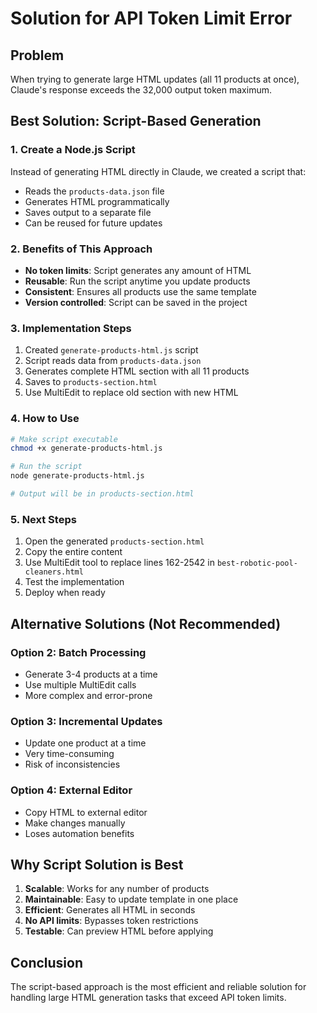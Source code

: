 # Solution for API Token Limit Error

## Problem
When trying to generate large HTML updates (all 11 products at once), Claude's response exceeds the 32,000 output token maximum.

## Best Solution: Script-Based Generation

### 1. Create a Node.js Script
Instead of generating HTML directly in Claude, we created a script that:
- Reads the `products-data.json` file
- Generates HTML programmatically
- Saves output to a separate file
- Can be reused for future updates

### 2. Benefits of This Approach
- **No token limits**: Script generates any amount of HTML
- **Reusable**: Run the script anytime you update products
- **Consistent**: Ensures all products use the same template
- **Version controlled**: Script can be saved in the project

### 3. Implementation Steps
1. Created `generate-products-html.js` script
2. Script reads data from `products-data.json`
3. Generates complete HTML section with all 11 products
4. Saves to `products-section.html`
5. Use MultiEdit to replace old section with new HTML

### 4. How to Use
```bash
# Make script executable
chmod +x generate-products-html.js

# Run the script
node generate-products-html.js

# Output will be in products-section.html
```

### 5. Next Steps
1. Open the generated `products-section.html`
2. Copy the entire content
3. Use MultiEdit tool to replace lines 162-2542 in `best-robotic-pool-cleaners.html`
4. Test the implementation
5. Deploy when ready

## Alternative Solutions (Not Recommended)

### Option 2: Batch Processing
- Generate 3-4 products at a time
- Use multiple MultiEdit calls
- More complex and error-prone

### Option 3: Incremental Updates
- Update one product at a time
- Very time-consuming
- Risk of inconsistencies

### Option 4: External Editor
- Copy HTML to external editor
- Make changes manually
- Loses automation benefits

## Why Script Solution is Best
1. **Scalable**: Works for any number of products
2. **Maintainable**: Easy to update template in one place
3. **Efficient**: Generates all HTML in seconds
4. **No API limits**: Bypasses token restrictions
5. **Testable**: Can preview HTML before applying

## Conclusion
The script-based approach is the most efficient and reliable solution for handling large HTML generation tasks that exceed API token limits.